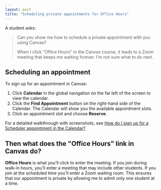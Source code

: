 ```yaml
---
layout: post
title: "Scheduling private appointments for Office Hours"
---
```


A student asks:

> Can you show me how to schedule a private appointment with you using Canvas? 
>
> When I click "Office Hours" in the Canvas course, it leads to a Zoom meeting that keeps me waiting forever. I'm not sure what to do next.

## Scheduling an appointment

To sign up for an appointment in Canvas:
1. Click **Calendar** in the global navigation on the far left of the screen to view the calendar.
2. Click the **Find Appointment**  button on the right-hand side of the Calendar. The Calendar will show you the available appointment slots.
3. Click an appointment slot and choose **Reserve**.

For a detailed walkthrough with screenshots, see [How do I sign up for a Scheduler appointment in the Calendar?](https://community.canvaslms.com/t5/Student-Guide/How-do-I-sign-up-for-a-Scheduler-appointment-in-the-Calendar/ta-p/536)

## Then what does the "Office Hours" link in Canvas do?

**Office Hours** is what you'll click to enter the meeting. If you join during walk-in hours, you'll enter a meeting that may include other students. If you join at the scheduled time you'll enter a Zoom waiting room. This ensures that our appointment is private by allowing me to admit only one student at a time.
